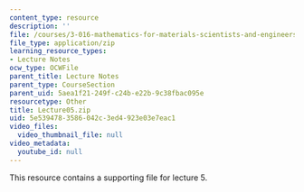 ```yaml
---
content_type: resource
description: ''
file: /courses/3-016-mathematics-for-materials-scientists-and-engineers-fall-2005/5e5394783586042c3ed4923e03e7eac1_Lecture05.zip
file_type: application/zip
learning_resource_types:
- Lecture Notes
ocw_type: OCWFile
parent_title: Lecture Notes
parent_type: CourseSection
parent_uid: 5aea1f21-249f-c24b-e22b-9c38fbac095e
resourcetype: Other
title: Lecture05.zip
uid: 5e539478-3586-042c-3ed4-923e03e7eac1
video_files:
  video_thumbnail_file: null
video_metadata:
  youtube_id: null
---
```

This resource contains a supporting file for lecture 5.